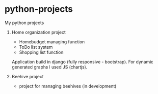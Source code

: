 # python-projects
My python projects

1. Home organization project
   - Homebudget managing function 
   - ToDo list system
   - Shopping list function

   Application build in django (fully responsive - bootstrap). For dynamic generated graphs I used JS (chartjs). 

2. Beehive project
   - project for managing beehives (in development)
